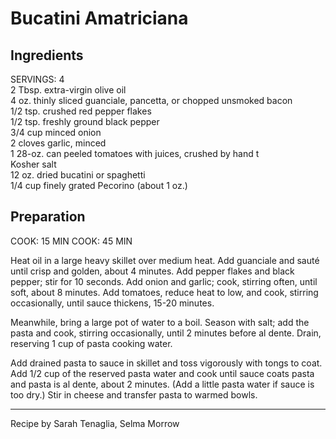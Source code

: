 # Bucatini Amatriciana

## Ingredients ##

SERVINGS: 4  
2 Tbsp. extra-virgin olive oil  
4 oz. thinly sliced guanciale, pancetta, or chopped unsmoked bacon  
1/2 tsp. crushed red pepper flakes  
1/2 tsp. freshly ground black pepper  
3/4 cup minced onion  
2 cloves garlic, minced  
1 28-oz. can peeled tomatoes with juices, crushed by hand t  
Kosher salt  
12 oz. dried bucatini or spaghetti  
1/4 cup finely grated Pecorino (about 1 oz.)  

## Preparation ##
COOK: 15 MIN COOK: 45 MIN  

Heat oil in a large heavy skillet over medium heat. Add guanciale and sauté until crisp and golden, about 4 minutes. Add pepper flakes and black pepper; stir for 10 seconds. Add onion and garlic; cook, stirring often, until soft, about 8 minutes. Add tomatoes, reduce heat to low, and cook, stirring occasionally, until sauce thickens, 15-20 minutes.  

Meanwhile, bring a large pot of water to a boil. Season with salt; add the pasta and cook, stirring occasionally, until 2 minutes before al dente. Drain, reserving 1 cup of pasta cooking water.  

Add drained pasta to sauce in skillet and toss vigorously with tongs to coat. Add 1/2 cup of the reserved pasta water and cook until sauce coats pasta and pasta is al dente, about 2 minutes. (Add a little pasta water if sauce is too dry.) Stir in cheese and transfer pasta to warmed bowls.  

----------

Recipe by Sarah Tenaglia, Selma Morrow  